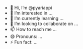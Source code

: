 - 👋 Hi, I’m @pyariappi
- 👀 I’m interested in ...
- 🌱 I’m currently learning ...
- 💞️ I’m looking to collaborate on ...
- 📫 How to reach me ...
- 😄 Pronouns: ...
- ⚡ Fun fact: ...

<!---
pyariappi/pyariappi is a ✨ special ✨ repository because its `README.md` (this file) appears on your GitHub profile.
You can click the Preview link to take a look at your changes.
--->
